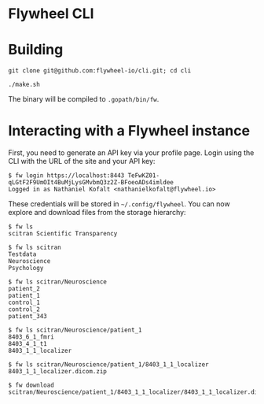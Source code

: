 # Flywheel CLI

# Building

```
git clone git@github.com:flywheel-io/cli.git; cd cli

./make.sh
```

The binary will be compiled to `.gopath/bin/fw`.

# Interacting with a Flywheel instance

First, you need to generate an API key via your profile page.
Login using the CLI with the URL of the site and your API key:

```
$ fw login https://localhost:8443 TeFwKZ01-qLGtF2F9UmOIt4BuMjLysGMvbmQ3z2Z-BFoeoADs4imldee
Logged in as Nathaniel Kofalt <nathanielkofalt@flywheel.io>
```

These credentials will be stored in `~/.config/flywheel`. 
You can now explore and download files from the storage hierarchy:

```
$ fw ls
scitran Scientific Transparency

$ fw ls scitran
Testdata
Neuroscience
Psychology

$ fw ls scitran/Neuroscience
patient_2
patient_1
control_1
control_2
patient_343

$ fw ls scitran/Neuroscience/patient_1
8403_6_1_fmri
8403_4_1_t1
8403_1_1_localizer

$ fw ls scitran/Neuroscience/patient_1/8403_1_1_localizer
8403_1_1_localizer.dicom.zip

$ fw download scitran/Neuroscience/patient_1/8403_1_1_localizer/8403_1_1_localizer.dicom.zip
```

